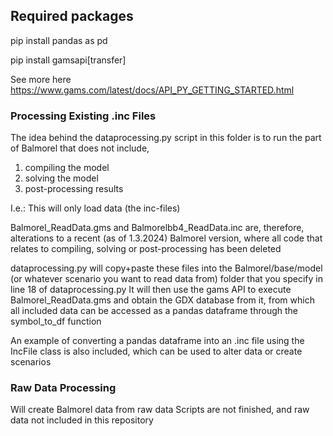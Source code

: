 ## Required packages 
pip install pandas as pd

pip install gamsapi[transfer]

See more here
https://www.gams.com/latest/docs/API_PY_GETTING_STARTED.html

### Processing Existing .inc Files
The idea behind the dataprocessing.py script in this folder is to run the part of Balmorel that does not include, 
  1) compiling the model
  2) solving the model
  3) post-processing results

I.e.: This will only load data (the inc-files)

Balmorel_ReadData.gms and Balmorelbb4_ReadData.inc are, therefore, alterations to a recent (as of 1.3.2024) Balmorel version, where all code that relates to compiling, solving or post-processing has been deleted  

dataprocessing.py will copy+paste these files into the Balmorel/base/model (or whatever scenario you want to read data from) folder that you specify in line 18 of dataprocessing.py 
It will then use the gams API to execute Balmorel_ReadData.gms and obtain the GDX database from it, from which all included data can be accessed as a pandas dataframe through the symbol_to_df function

An example of converting a pandas dataframe into an .inc file using the IncFile class is also included, which can be used to alter data or create scenarios


### Raw Data Processing
Will create Balmorel data from raw data
Scripts are not finished, and raw data not included in this repository
